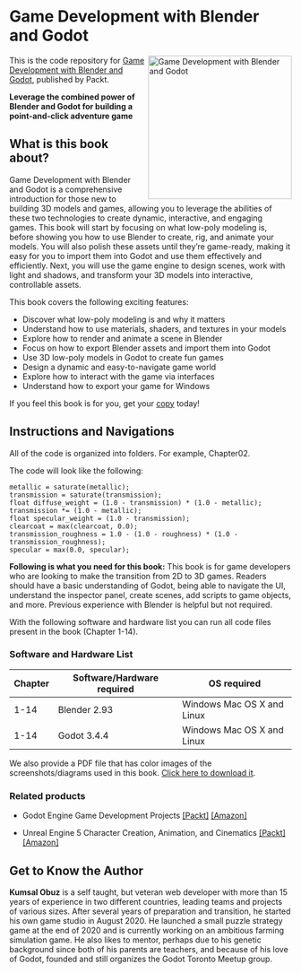 # Game Development with Blender and Godot

<a href="https://www.packtpub.com/product/game-development-with-blender-and-godot/9781801816021"><img src="https://static.packt-cdn.com/products/9781801816021/cover/smaller" alt="Game Development with Blender and Godot" height="256px" align="right"></a>

This is the code repository for [Game Development with Blender and Godot](https://www.packtpub.com/product/game-development-with-blender-and-godot/9781801816021), published by Packt.

**Leverage the combined power of Blender and Godot for building a point-and-click adventure game**

## What is this book about?
Game Development with Blender and Godot is a comprehensive introduction for those new to building 3D models and games, allowing you to leverage the abilities of these two technologies to create dynamic, interactive, and engaging games.
This book will start by focusing on what low-poly modeling is, before showing you how to use Blender to create, rig, and animate your models. You will also polish these assets until they’re game-ready, making it easy for you to import them into Godot and use them effectively and efficiently. Next, you will use the game engine to design scenes, work with light and shadows, and transform your 3D models into interactive, controllable assets.

This book covers the following exciting features:
* Discover what low-poly modeling is and why it matters
* Understand how to use materials, shaders, and textures in your models
* Explore how to render and animate a scene in Blender
* Focus on how to export Blender assets and import them into Godot
* Use 3D low-poly models in Godot to create fun games
* Design a dynamic and easy-to-navigate game world
* Explore how to interact with the game via interfaces
* Understand how to export your game for Windows

If you feel this book is for you, get your [copy](https://www.amazon.com/Game-Development-Blender-Godot-adventure/dp/1801816026) today!


## Instructions and Navigations
All of the code is organized into folders. For example, Chapter02.

The code will look like the following:
```
metallic = saturate(metallic);
transmission = saturate(transmission);
float diffuse_weight = (1.0 - transmission) * (1.0 - metallic);
transmission *= (1.0 - metallic);
float specular_weight = (1.0 - transmission);
clearcoat = max(clearcoat, 0.0);
transmission_roughness = 1.0 - (1.0 - roughness) * (1.0 - transmission_roughness);
specular = max(0.0, specular);
```

**Following is what you need for this book:**
This book is for game developers who are looking to make the transition from 2D to 3D games. Readers should have a basic understanding of Godot, being able to navigate the UI, understand the inspector panel, create scenes, add scripts to game objects, and more. Previous experience with Blender is helpful but not required.

With the following software and hardware list you can run all code files present in the book (Chapter 1-14).

### Software and Hardware List
| Chapter | Software/Hardware required | OS required |
| -------- | ------------------------------------ | ----------------------------------- |
| 1-14 | Blender 2.93| Windows Mac OS X and Linux  |
| 1-14 | Godot 3.4.4| Windows Mac OS X and Linux  |

We also provide a PDF file that has color images of the screenshots/diagrams used in this book. [Click here to download it](https://packt.link/0KyZi).

### Related products
* Godot Engine Game Development Projects [[Packt]](https://www.packt.com/product/game-development/b09788-godot-engine-game-development-projects/) [[Amazon]](https://www.amazon.com/Godot-Engine-Game-Development-Projects/dp/1788831500)

* Unreal Engine 5 Character Creation, Animation, and Cinematics [[Packt]](https://www.packt.com/product/business-other/b17871-unreal-engine-5-character-creation-animation-and-cinematics/) [[Amazon]](https://www.amazon.com/Unreal-Character-Creation-Animation-Cinematics/dp/1801812446)


## Get to Know the Author

**Kumsal Obuz**
is a self taught, but veteran web developer with more than 15 years of experience in two different countries, leading teams and projects of various sizes. After several years of preparation and transition, he started his own game studio in August 2020. He launched a small puzzle strategy game at the end of 2020 and is currently working on an ambitious farming simulation game. He also likes to mentor, perhaps due to his genetic background since both of his parents are teachers, and because of his love of Godot, founded and still organizes the Godot Toronto Meetup group.

